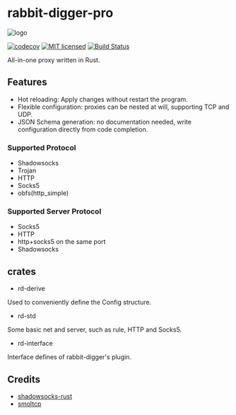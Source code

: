 # rabbit-digger-pro

![logo](https://user-images.githubusercontent.com/8019167/219358254-dd507c1e-99af-4a70-9081-59e44794edc2.png)

[![codecov][codecov-badge]][codecov-url]
[![MIT licensed][mit-badge]][mit-url]
[![Build Status][actions-badge]][actions-url]

[codecov-badge]: https://codecov.io/gh/rabbit-digger/rabbit-digger-pro/branch/main/graph/badge.svg?token=VM9N0IGMWE
[mit-badge]: https://img.shields.io/badge/license-MIT-blue.svg
[actions-badge]: https://github.com/rabbit-digger/rabbit-digger-pro/workflows/Build/badge.svg

[codecov-url]: https://codecov.io/gh/rabbit-digger/rabbit-digger-pro
[mit-url]: https://github.com/rabbit-digger/rabbit-digger-pro/blob/master/LICENSE
[actions-url]: https://github.com/rabbit-digger/rabbit-digger-pro/actions?query=workflow%3ABuild+branch%3Amain

All-in-one proxy written in Rust.

## Features

* Hot reloading: Apply changes without restart the program.
* Flexible configuration: proxies can be nested at will, supporting TCP and UDP.
* JSON Schema generation: no documentation needed, write configuration directly from code completion.

### Supported Protocol

* Shadowsocks
* Trojan
* HTTP
* Socks5
* obfs(http_simple)

### Supported Server Protocol

* Socks5
* HTTP
* http+socks5 on the same port
* Shadowsocks

## crates

* rd-derive

Used to conveniently define the Config structure.

* rd-std

Some basic net and server, such as rule, HTTP and Socks5.

* rd-interface

Interface defines of rabbit-digger's plugin.

## Credits

* [shadowsocks-rust](https://github1s.com/shadowsocks/shadowsocks-rust)
* [smoltcp](https://github.com/smoltcp-rs/smoltcp)
